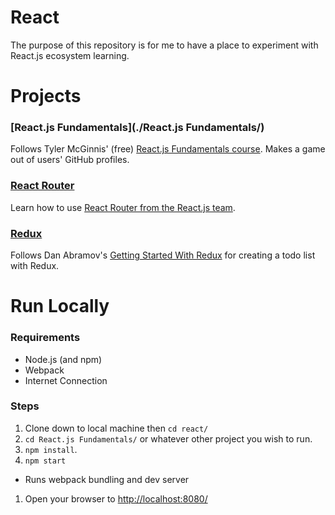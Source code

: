 # React

The purpose of this repository is for me to have a place to experiment with React.js ecosystem learning.

# Projects

### [React.js Fundamentals](./React.js Fundamentals/)

Follows Tyler McGinnis' (free) [React.js Fundamentals course](http://courses.reactjsprogram.com/courses/reactjsfundamentals). Makes a game out of users' GitHub profiles.

### [React Router](./Router/)

Learn how to use [React Router from the React.js team](https://github.com/reactjs/react-router-tutorial).

### [Redux](./Redux/)

Follows Dan Abramov's [Getting Started With Redux](https://egghead.io/courses/getting-started-with-redux) for creating a todo list with Redux.

# Run Locally

### Requirements

- Node.js (and npm)
- Webpack
- Internet Connection

### Steps

1. Clone down to local machine then `cd react/`
1. `cd React.js Fundamentals/` or whatever other project you wish to run.
1. `npm install`.
1. `npm start`
 - Runs webpack bundling and dev server
1. Open your browser to [http://localhost:8080/](http://localhost:8080/)